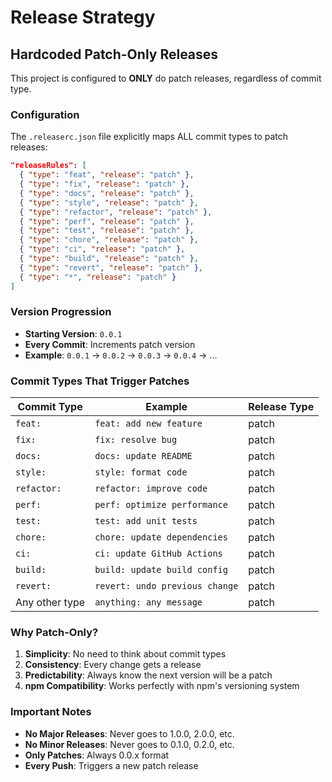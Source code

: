 # Release Strategy

## Hardcoded Patch-Only Releases

This project is configured to **ONLY** do patch releases, regardless of commit type.

### Configuration

The `.releaserc.json` file explicitly maps ALL commit types to patch releases:

```json
"releaseRules": [
  { "type": "feat", "release": "patch" },
  { "type": "fix", "release": "patch" },
  { "type": "docs", "release": "patch" },
  { "type": "style", "release": "patch" },
  { "type": "refactor", "release": "patch" },
  { "type": "perf", "release": "patch" },
  { "type": "test", "release": "patch" },
  { "type": "chore", "release": "patch" },
  { "type": "ci", "release": "patch" },
  { "type": "build", "release": "patch" },
  { "type": "revert", "release": "patch" },
  { "type": "*", "release": "patch" }
]
```

### Version Progression

- **Starting Version**: `0.0.1`
- **Every Commit**: Increments patch version
- **Example**: `0.0.1` → `0.0.2` → `0.0.3` → `0.0.4` → ...

### Commit Types That Trigger Patches

| Commit Type | Example | Release Type |
|-------------|---------|--------------|
| `feat:` | `feat: add new feature` | patch |
| `fix:` | `fix: resolve bug` | patch |
| `docs:` | `docs: update README` | patch |
| `style:` | `style: format code` | patch |
| `refactor:` | `refactor: improve code` | patch |
| `perf:` | `perf: optimize performance` | patch |
| `test:` | `test: add unit tests` | patch |
| `chore:` | `chore: update dependencies` | patch |
| `ci:` | `ci: update GitHub Actions` | patch |
| `build:` | `build: update build config` | patch |
| `revert:` | `revert: undo previous change` | patch |
| Any other type | `anything: any message` | patch |

### Why Patch-Only?

1. **Simplicity**: No need to think about commit types
2. **Consistency**: Every change gets a release
3. **Predictability**: Always know the next version will be a patch
4. **npm Compatibility**: Works perfectly with npm's versioning system

### Important Notes

- **No Major Releases**: Never goes to 1.0.0, 2.0.0, etc.
- **No Minor Releases**: Never goes to 0.1.0, 0.2.0, etc.
- **Only Patches**: Always 0.0.x format
- **Every Push**: Triggers a new patch release
